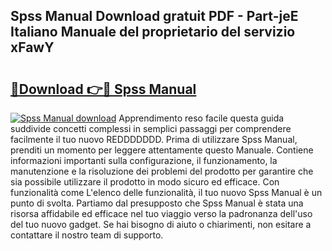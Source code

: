 ## Spss Manual Download gratuit PDF - Part-jeE Italiano Manuale del proprietario del servizio xFawY

# <h2><a href="http://df95oj.blite.top/?on=Spss+Manual">🔗Download 👉🔴 Spss Manual</a></h2>

[![Spss Manual download](https://i.imgur.com/lujVjoI.png)](http://df95oj.blite.top/?on=Spss+Manual)
Apprendimento reso facile questa guida suddivide concetti complessi in semplici passaggi per comprendere facilmente il tuo nuovo REDDDDDDD. Prima di utilizzare Spss Manual, prenditi un momento per leggere attentamente questo Manuale. Contiene informazioni importanti sulla configurazione, il funzionamento, la manutenzione e la risoluzione dei problemi del prodotto per garantire che sia possibile utilizzare il prodotto in modo sicuro ed efficace. Con funzionalità come L'elenco delle funzionalità, il tuo nuovo Spss Manual è un punto di svolta. Partiamo dal presupposto che Spss Manual è stata una risorsa affidabile ed efficace nel tuo viaggio verso la padronanza dell'uso del tuo nuovo gadget. Se hai bisogno di aiuto o chiarimenti, non esitare a contattare il nostro team di supporto.
